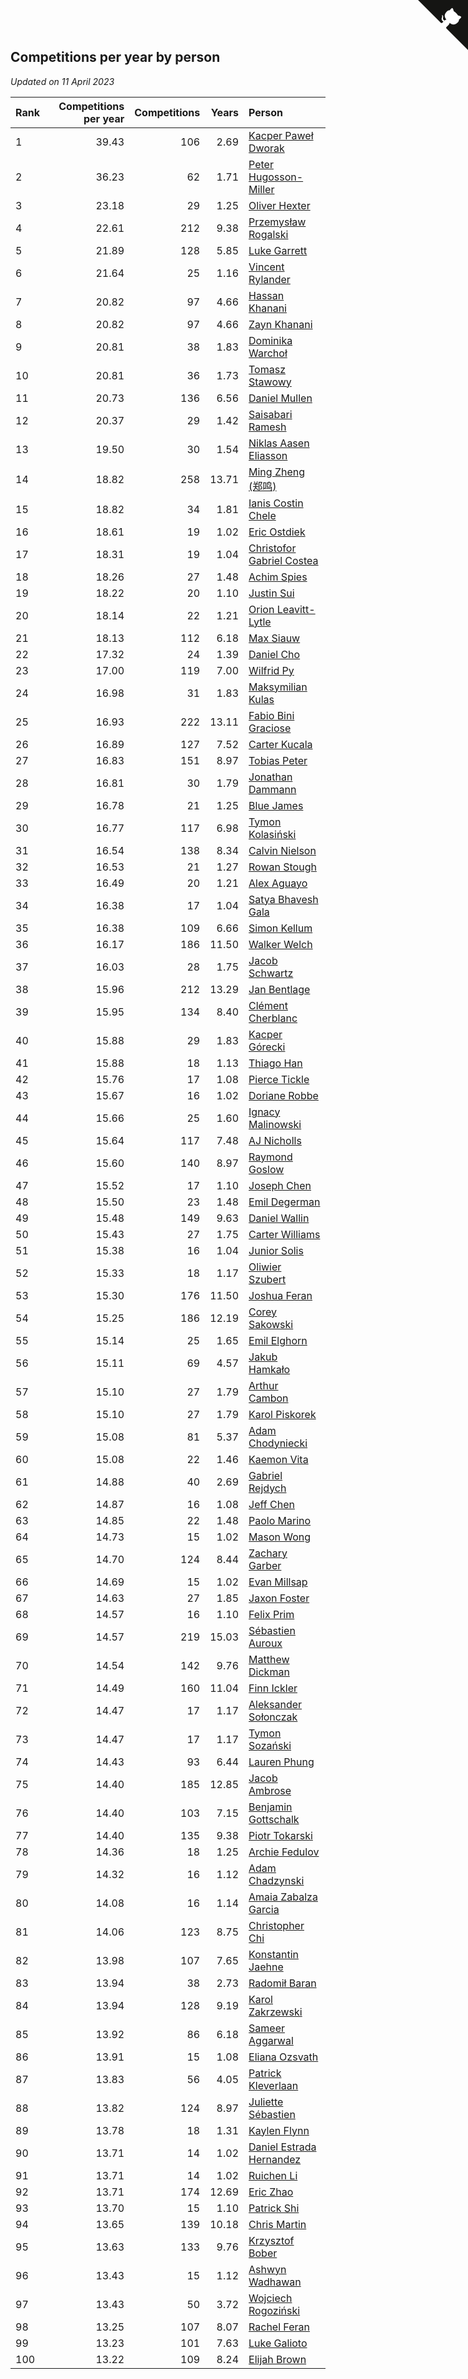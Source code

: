 ## Competitions per year by person

*Updated on 11 April 2023*

| Rank | Competitions per year | Competitions | Years | Person |
| :--- | ---: | ---: | ---: | :--- |
| 1 | 39.43 | 106 | 2.69 | [Kacper Paweł Dworak](https://www.worldcubeassociation.org/persons/2020DWOR01) |
| 2 | 36.23 | 62 | 1.71 | [Peter Hugosson-Miller](https://www.worldcubeassociation.org/persons/2021HUGO01) |
| 3 | 23.18 | 29 | 1.25 | [Oliver Hexter](https://www.worldcubeassociation.org/persons/2022HEXT01) |
| 4 | 22.61 | 212 | 9.38 | [Przemysław Rogalski](https://www.worldcubeassociation.org/persons/2013ROGA02) |
| 5 | 21.89 | 128 | 5.85 | [Luke Garrett](https://www.worldcubeassociation.org/persons/2017GARR05) |
| 6 | 21.64 | 25 | 1.16 | [Vincent Rylander](https://www.worldcubeassociation.org/persons/2022RYLA01) |
| 7 | 20.82 | 97 | 4.66 | [Hassan Khanani](https://www.worldcubeassociation.org/persons/2018KHAN26) |
| 8 | 20.82 | 97 | 4.66 | [Zayn Khanani](https://www.worldcubeassociation.org/persons/2018KHAN28) |
| 9 | 20.81 | 38 | 1.83 | [Dominika Warchoł](https://www.worldcubeassociation.org/persons/2021WARC01) |
| 10 | 20.81 | 36 | 1.73 | [Tomasz Stawowy](https://www.worldcubeassociation.org/persons/2021STAW01) |
| 11 | 20.73 | 136 | 6.56 | [Daniel Mullen](https://www.worldcubeassociation.org/persons/2016MULL04) |
| 12 | 20.37 | 29 | 1.42 | [Saisabari Ramesh](https://www.worldcubeassociation.org/persons/2021RAME01) |
| 13 | 19.50 | 30 | 1.54 | [Niklas Aasen Eliasson](https://www.worldcubeassociation.org/persons/2021ELIA01) |
| 14 | 18.82 | 258 | 13.71 | [Ming Zheng (郑鸣)](https://www.worldcubeassociation.org/persons/2009ZHEN11) |
| 15 | 18.82 | 34 | 1.81 | [Ianis Costin Chele](https://www.worldcubeassociation.org/persons/2021CHEL01) |
| 16 | 18.61 | 19 | 1.02 | [Eric Ostdiek](https://www.worldcubeassociation.org/persons/2022OSTD01) |
| 17 | 18.31 | 19 | 1.04 | [Christofor Gabriel Costea](https://www.worldcubeassociation.org/persons/2022COST03) |
| 18 | 18.26 | 27 | 1.48 | [Achim Spies](https://www.worldcubeassociation.org/persons/2021SPIE01) |
| 19 | 18.22 | 20 | 1.10 | [Justin Sui](https://www.worldcubeassociation.org/persons/2022SUIJ01) |
| 20 | 18.14 | 22 | 1.21 | [Orion Leavitt-Lytle](https://www.worldcubeassociation.org/persons/2022LEAV01) |
| 21 | 18.13 | 112 | 6.18 | [Max Siauw](https://www.worldcubeassociation.org/persons/2017SIAU02) |
| 22 | 17.32 | 24 | 1.39 | [Daniel Cho](https://www.worldcubeassociation.org/persons/2021CHOD01) |
| 23 | 17.00 | 119 | 7.00 | [Wilfrid Py](https://www.worldcubeassociation.org/persons/2016PYWI01) |
| 24 | 16.98 | 31 | 1.83 | [Maksymilian Kulas](https://www.worldcubeassociation.org/persons/2021KULA02) |
| 25 | 16.93 | 222 | 13.11 | [Fabio Bini Graciose](https://www.worldcubeassociation.org/persons/2010GRAC02) |
| 26 | 16.89 | 127 | 7.52 | [Carter Kucala](https://www.worldcubeassociation.org/persons/2015KUCA01) |
| 27 | 16.83 | 151 | 8.97 | [Tobias Peter](https://www.worldcubeassociation.org/persons/2014PETE03) |
| 28 | 16.81 | 30 | 1.79 | [Jonathan Dammann](https://www.worldcubeassociation.org/persons/2021DAMM01) |
| 29 | 16.78 | 21 | 1.25 | [Blue James](https://www.worldcubeassociation.org/persons/2022JAME01) |
| 30 | 16.77 | 117 | 6.98 | [Tymon Kolasiński](https://www.worldcubeassociation.org/persons/2016KOLA02) |
| 31 | 16.54 | 138 | 8.34 | [Calvin Nielson](https://www.worldcubeassociation.org/persons/2014NIEL03) |
| 32 | 16.53 | 21 | 1.27 | [Rowan Stough](https://www.worldcubeassociation.org/persons/2022STOU01) |
| 33 | 16.49 | 20 | 1.21 | [Alex Aguayo](https://www.worldcubeassociation.org/persons/2022AGUA01) |
| 34 | 16.38 | 17 | 1.04 | [Satya Bhavesh Gala](https://www.worldcubeassociation.org/persons/2022GALA03) |
| 35 | 16.38 | 109 | 6.66 | [Simon Kellum](https://www.worldcubeassociation.org/persons/2016KELL12) |
| 36 | 16.17 | 186 | 11.50 | [Walker Welch](https://www.worldcubeassociation.org/persons/2011WELC01) |
| 37 | 16.03 | 28 | 1.75 | [Jacob Schwartz](https://www.worldcubeassociation.org/persons/2021SCHW01) |
| 38 | 15.96 | 212 | 13.29 | [Jan Bentlage](https://www.worldcubeassociation.org/persons/2010BENT01) |
| 39 | 15.95 | 134 | 8.40 | [Clément Cherblanc](https://www.worldcubeassociation.org/persons/2014CHER05) |
| 40 | 15.88 | 29 | 1.83 | [Kacper Górecki](https://www.worldcubeassociation.org/persons/2021GORE01) |
| 41 | 15.88 | 18 | 1.13 | [Thiago Han](https://www.worldcubeassociation.org/persons/2022HANT01) |
| 42 | 15.76 | 17 | 1.08 | [Pierce Tickle](https://www.worldcubeassociation.org/persons/2022TICK01) |
| 43 | 15.67 | 16 | 1.02 | [Doriane Robbe](https://www.worldcubeassociation.org/persons/2022ROBB03) |
| 44 | 15.66 | 25 | 1.60 | [Ignacy Malinowski](https://www.worldcubeassociation.org/persons/2021MALI02) |
| 45 | 15.64 | 117 | 7.48 | [AJ Nicholls](https://www.worldcubeassociation.org/persons/2015NICH04) |
| 46 | 15.60 | 140 | 8.97 | [Raymond Goslow](https://www.worldcubeassociation.org/persons/2014GOSL01) |
| 47 | 15.52 | 17 | 1.10 | [Joseph Chen](https://www.worldcubeassociation.org/persons/2022CHEN16) |
| 48 | 15.50 | 23 | 1.48 | [Emil Degerman](https://www.worldcubeassociation.org/persons/2021DEGE01) |
| 49 | 15.48 | 149 | 9.63 | [Daniel Wallin](https://www.worldcubeassociation.org/persons/2013WALL03) |
| 50 | 15.43 | 27 | 1.75 | [Carter Williams](https://www.worldcubeassociation.org/persons/2021WILL06) |
| 51 | 15.38 | 16 | 1.04 | [Junior Solis](https://www.worldcubeassociation.org/persons/2022SOLI03) |
| 52 | 15.33 | 18 | 1.17 | [Oliwier Szubert](https://www.worldcubeassociation.org/persons/2022SZUB01) |
| 53 | 15.30 | 176 | 11.50 | [Joshua Feran](https://www.worldcubeassociation.org/persons/2011FERA01) |
| 54 | 15.25 | 186 | 12.19 | [Corey Sakowski](https://www.worldcubeassociation.org/persons/2011SAKO01) |
| 55 | 15.14 | 25 | 1.65 | [Emil Elghorn](https://www.worldcubeassociation.org/persons/2021ELGH01) |
| 56 | 15.11 | 69 | 4.57 | [Jakub Hamkało](https://www.worldcubeassociation.org/persons/2018HAMK01) |
| 57 | 15.10 | 27 | 1.79 | [Arthur Cambon](https://www.worldcubeassociation.org/persons/2021CAMB01) |
| 58 | 15.10 | 27 | 1.79 | [Karol Piskorek](https://www.worldcubeassociation.org/persons/2021PISK01) |
| 59 | 15.08 | 81 | 5.37 | [Adam Chodyniecki](https://www.worldcubeassociation.org/persons/2017CHOD02) |
| 60 | 15.08 | 22 | 1.46 | [Kaemon Vita](https://www.worldcubeassociation.org/persons/2021VITA01) |
| 61 | 14.88 | 40 | 2.69 | [Gabriel Rejdych](https://www.worldcubeassociation.org/persons/2020REJD01) |
| 62 | 14.87 | 16 | 1.08 | [Jeff Chen](https://www.worldcubeassociation.org/persons/2022CHEN19) |
| 63 | 14.85 | 22 | 1.48 | [Paolo Marino](https://www.worldcubeassociation.org/persons/2021MARI04) |
| 64 | 14.73 | 15 | 1.02 | [Mason Wong](https://www.worldcubeassociation.org/persons/2022WONG03) |
| 65 | 14.70 | 124 | 8.44 | [Zachary Garber](https://www.worldcubeassociation.org/persons/2014GARB01) |
| 66 | 14.69 | 15 | 1.02 | [Evan Millsap](https://www.worldcubeassociation.org/persons/2022MILL05) |
| 67 | 14.63 | 27 | 1.85 | [Jaxon Foster](https://www.worldcubeassociation.org/persons/2021FOST01) |
| 68 | 14.57 | 16 | 1.10 | [Felix Prim](https://www.worldcubeassociation.org/persons/2022PRIM01) |
| 69 | 14.57 | 219 | 15.03 | [Sébastien Auroux](https://www.worldcubeassociation.org/persons/2008AURO01) |
| 70 | 14.54 | 142 | 9.76 | [Matthew Dickman](https://www.worldcubeassociation.org/persons/2013DICK01) |
| 71 | 14.49 | 160 | 11.04 | [Finn Ickler](https://www.worldcubeassociation.org/persons/2012ICKL01) |
| 72 | 14.47 | 17 | 1.17 | [Aleksander Sołonczak](https://www.worldcubeassociation.org/persons/2022SOLO01) |
| 73 | 14.47 | 17 | 1.17 | [Tymon Sozański](https://www.worldcubeassociation.org/persons/2022SOZA01) |
| 74 | 14.43 | 93 | 6.44 | [Lauren Phung](https://www.worldcubeassociation.org/persons/2016PHUN02) |
| 75 | 14.40 | 185 | 12.85 | [Jacob Ambrose](https://www.worldcubeassociation.org/persons/2010AMBR01) |
| 76 | 14.40 | 103 | 7.15 | [Benjamin Gottschalk](https://www.worldcubeassociation.org/persons/2016GOTT01) |
| 77 | 14.40 | 135 | 9.38 | [Piotr Tokarski](https://www.worldcubeassociation.org/persons/2013TOKA01) |
| 78 | 14.36 | 18 | 1.25 | [Archie Fedulov](https://www.worldcubeassociation.org/persons/2022FEDU01) |
| 79 | 14.32 | 16 | 1.12 | [Adam Chadzynski](https://www.worldcubeassociation.org/persons/2022CHAD02) |
| 80 | 14.08 | 16 | 1.14 | [Amaia Zabalza Garcia](https://www.worldcubeassociation.org/persons/2022GARC03) |
| 81 | 14.06 | 123 | 8.75 | [Christopher Chi](https://www.worldcubeassociation.org/persons/2014CHIC01) |
| 82 | 13.98 | 107 | 7.65 | [Konstantin Jaehne](https://www.worldcubeassociation.org/persons/2015JAEH01) |
| 83 | 13.94 | 38 | 2.73 | [Radomił Baran](https://www.worldcubeassociation.org/persons/2020BARA02) |
| 84 | 13.94 | 128 | 9.19 | [Karol Zakrzewski](https://www.worldcubeassociation.org/persons/2014ZAKR01) |
| 85 | 13.92 | 86 | 6.18 | [Sameer Aggarwal](https://www.worldcubeassociation.org/persons/2017AGGA01) |
| 86 | 13.91 | 15 | 1.08 | [Eliana Ozsvath](https://www.worldcubeassociation.org/persons/2022OZSV01) |
| 87 | 13.83 | 56 | 4.05 | [Patrick Kleverlaan](https://www.worldcubeassociation.org/persons/2019KLEV01) |
| 88 | 13.82 | 124 | 8.97 | [Juliette Sébastien](https://www.worldcubeassociation.org/persons/2014SEBA01) |
| 89 | 13.78 | 18 | 1.31 | [Kaylen Flynn](https://www.worldcubeassociation.org/persons/2022FLYN01) |
| 90 | 13.71 | 14 | 1.02 | [Daniel Estrada Hernandez](https://www.worldcubeassociation.org/persons/2022HERN07) |
| 91 | 13.71 | 14 | 1.02 | [Ruichen Li](https://www.worldcubeassociation.org/persons/2022LIRU02) |
| 92 | 13.71 | 174 | 12.69 | [Eric Zhao](https://www.worldcubeassociation.org/persons/2010ZHAO19) |
| 93 | 13.70 | 15 | 1.10 | [Patrick Shi](https://www.worldcubeassociation.org/persons/2022SHIP01) |
| 94 | 13.65 | 139 | 10.18 | [Chris Martin](https://www.worldcubeassociation.org/persons/2013MART03) |
| 95 | 13.63 | 133 | 9.76 | [Krzysztof Bober](https://www.worldcubeassociation.org/persons/2013BOBE01) |
| 96 | 13.43 | 15 | 1.12 | [Ashwyn Wadhawan](https://www.worldcubeassociation.org/persons/2022WADH02) |
| 97 | 13.43 | 50 | 3.72 | [Wojciech Rogoziński](https://www.worldcubeassociation.org/persons/2019ROGO04) |
| 98 | 13.25 | 107 | 8.07 | [Rachel Feran](https://www.worldcubeassociation.org/persons/2015FERA01) |
| 99 | 13.23 | 101 | 7.63 | [Luke Galioto](https://www.worldcubeassociation.org/persons/2015GALI02) |
| 100 | 13.22 | 109 | 8.24 | [Elijah Brown](https://www.worldcubeassociation.org/persons/2015BROW03) |


<a href="https://github.com/JustinTimeCuber/wca_statistics" class="github-corner" aria-label="View source on Github"><svg width="80" height="80" viewBox="0 0 250 250" style="fill:#151513; color:#fff; position: absolute; top: 0; border: 0; right: 0;" aria-hidden="true"><path d="M0,0 L115,115 L130,115 L142,142 L250,250 L250,0 Z"></path><path d="M128.3,109.0 C113.8,99.7 119.0,89.6 119.0,89.6 C122.0,82.7 120.5,78.6 120.5,78.6 C119.2,72.0 123.4,76.3 123.4,76.3 C127.3,80.9 125.5,87.3 125.5,87.3 C122.9,97.6 130.6,101.9 134.4,103.2" fill="currentColor" style="transform-origin: 130px 106px;" class="octo-arm"></path><path d="M115.0,115.0 C114.9,115.1 118.7,116.5 119.8,115.4 L133.7,101.6 C136.9,99.2 139.9,98.4 142.2,98.6 C133.8,88.0 127.5,74.4 143.8,58.0 C148.5,53.4 154.0,51.2 159.7,51.0 C160.3,49.4 163.2,43.6 171.4,40.1 C171.4,40.1 176.1,42.5 178.8,56.2 C183.1,58.6 187.2,61.8 190.9,65.4 C194.5,69.0 197.7,73.2 200.1,77.6 C213.8,80.2 216.3,84.9 216.3,84.9 C212.7,93.1 206.9,96.0 205.4,96.6 C205.1,102.4 203.0,107.8 198.3,112.5 C181.9,128.9 168.3,122.5 157.7,114.1 C157.9,116.9 156.7,120.9 152.7,124.9 L141.0,136.5 C139.8,137.7 141.6,141.9 141.8,141.8 Z" fill="currentColor" class="octo-body"></path></svg></a><style>.github-corner:hover .octo-arm{animation:octocat-wave 560ms ease-in-out}@keyframes octocat-wave{0%,100%{transform:rotate(0)}20%,60%{transform:rotate(-25deg)}40%,80%{transform:rotate(10deg)}}@media (max-width:500px){.github-corner:hover .octo-arm{animation:none}.github-corner .octo-arm{animation:octocat-wave 560ms ease-in-out}}</style>
